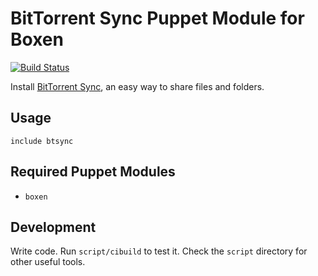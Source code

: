 # BitTorrent Sync Puppet Module for Boxen
[![Build
Status](https://travis-ci.org/MoOx/puppet-btsync.png?branch=master)](https://travis-ci.org/MoOx/puppet-btsync)

Install [BitTorrent Sync](http://labs.bittorrent.com/experiments/sync.html), an easy way to share files
and folders.

## Usage

```puppet
include btsync
```

## Required Puppet Modules

* `boxen`

## Development

Write code. Run `script/cibuild` to test it. Check the `script`
directory for other useful tools.
